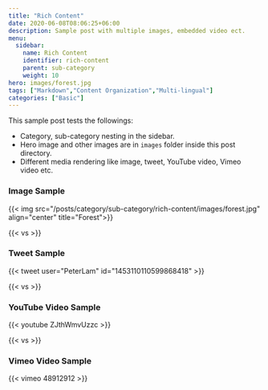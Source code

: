 ```yaml
---
title: "Rich Content"
date: 2020-06-08T08:06:25+06:00
description: Sample post with multiple images, embedded video ect.
menu:
  sidebar:
    name: Rich Content
    identifier: rich-content
    parent: sub-category
    weight: 10
hero: images/forest.jpg
tags: ["Markdown","Content Organization","Multi-lingual"]
categories: ["Basic"]
---
```


This sample post tests the followings:

- Category, sub-category nesting in the sidebar.
- Hero image and other images are in `images` folder inside this post directory.
- Different media rendering like image, tweet, YouTube video, Vimeo video etc.

### Image Sample

{{< img src="/posts/category/sub-category/rich-content/images/forest.jpg" align="center" title="Forest">}}

{{< vs >}}

### Tweet Sample

{{< tweet user="PeterLam" id="1453110110599868418" >}}

{{< vs >}}

### YouTube Video Sample

{{< youtube ZJthWmvUzzc >}}

{{< vs >}}

### Vimeo Video Sample

{{< vimeo 48912912 >}}
